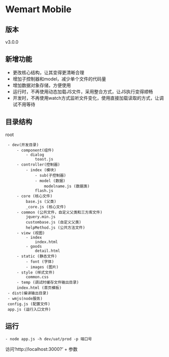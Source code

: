# Wemart Mobile
## 版本
v3.0.0
## 新增功能
- 更改核心结构，让其变得更清晰合理
- 增加子控制器和model，减少单个文件的代码量
- 增加数据对象存储，方便使用
- 运行时，不再使用动态加载JS文件，采用整合方式，让JS执行变得顺畅
- 开发时，不再使用watch方式监听文件变化，使用直接加载读取的方式，让调试不用等待

## 目录结构

 root

     - dev(开发目录)
         - component(组件)
             - dialog
                 toast.js
         - controller(控制器)
             - index (模块)
                 - sub(子控制器)
                 - model (数据)
                     modelname.js (数据类)
                 flash.js
         - core (核心文件)
             base.js (父类)
             _core.js (核心文件)
         - common (公共文件，自定义父类和三方库文件)
             jquery.min.js
             custombase.js (自定义父类)
             helpMethod.js (公共方法文件)
         - view (视图)
             - index
                 index.html
             - goods
                 detail.html
         - static (静态文件)
             - font (字体)
             - images (图片)
         - style (样式文件)
             common.css
         - temp (调试时缓存文件输出目录)
         index.html (首页模板)
     - dist(编译输出目录)
     - wmjs(node服务)
     config.js (配置文件)
     app.js (运行入口文件)

## 运行

    - node app.js -h dev/uat/prod -p 端口号


访问‘http://localhost:3000?’ + 参数